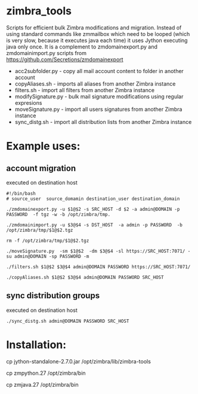 # zimbra_tools

Scripts for efficient bulk Zimbra modifications and migration.
Instead of using standard commands like zmmailbox which need to be looped (which is very slow, because it executes java each time) it uses Jython executing java only once.
It is a complement to zmdomainexport.py and zmdomainimport.py scripts from https://github.com/Secretions/zmdomainexport


* acc2subfolder.py - copy all mail account content to folder in another account
* copyAliases.sh - imports all aliases from another Zimbra instance
* filters.sh - import all filters from another Zimbra instance
* modifySignature.py - bulk mail signature modifications using regular expresions 
* moveSignature.py -  import all users signatures from another Zimbra instance
* sync_distg.sh - import all distribution lists from another Zimbra instance

# Example uses:

## account migration
executed on destination host
```
#!/bin/bash
# source_user  source_domamin destination_user destination_domain

./zmdomainexport.py -u $1@$2 -s SRC_HOST -d $2 -a admin@DOMAIN -p PASSWORD  -f tgz -w -b /opt/zimbra/tmp.

./zmdomainimport.py -u $3@$4 -s DST_HOST  -a admin -p PASSWORD  -b /opt/zimbra/tmp/$1@$2.tgz

rm -f /opt/zimbra/tmp/$1@$2.tgz

./moveSignature.py  -sm $1@$2  -dm $3@$4 -sl https://SRC_HOST:7071/ -su admin@DOMAIN -sp PASSWORD -m

./filters.sh $1@$2 $3@$4 admin@DOMAIN PASSWORD https://SRC_HOST:7071/

./copyAliases.sh $1@$2 $3@$4 admin@DOMAIN PASSWORD SRC_HOST
```
## sync distribution groups 
executed on destination host
```
./sync_distg.sh admin@DOMAIN PASSWORD SRC_HOST
```

# Installation:

cp jython-standalone-2.7.0.jar /opt/zimbra/lib/zimbra-tools

cp zmpython.27 /opt/zimbra/bin

cp zmjava.27  /opt/zimbra/bin
